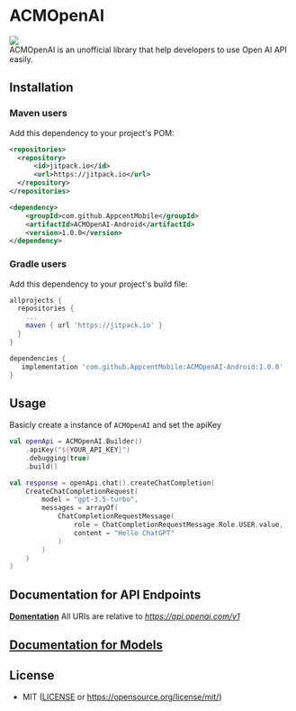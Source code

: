 # ACMOpenAI
[![](https://jitpack.io/v/AppcentMobile/ACMOpenAI-Android.svg)](https://jitpack.io/#AppcentMobile/ACMOpenAI-Android)<br>
ACMOpenAI is an unofficial library that help developers to use Open AI API easily.

## Installation
### Maven users

Add this dependency to your project's POM:

```xml
<repositories>
  <repository>
      <id>jitpack.io</id>
      <url>https://jitpack.io</url>
  </repository>
</repositories>

<dependency>
    <groupId>com.github.AppcentMobile</groupId>
    <artifactId>ACMOpenAI-Android</artifactId>
    <version>1.0.0</version>
</dependency>
```

### Gradle users

Add this dependency to your project's build file:

```groovy
allprojects {
  repositories {
    ...
    maven { url 'https://jitpack.io' }
  }
}

dependencies {
   implementation 'com.github.AppcentMobile:ACMOpenAI-Android:1.0.0'
}
```
## Usage
Basicly create a instance of ```ACMOpenAI```
and set the apiKey
```kotlin
val openApi = ACMOpenAI.Builder()
    .apiKey("${YOUR_API_KEY}")
    .debugging(true)
    .build()

val response = openApi.chat().createChatCompletion(
    CreateChatCompletionRequest(
        model = "gpt-3.5-turbo",
        messages = arrayOf(
            ChatCompletionRequestMessage(
                role = ChatCompletionRequestMessage.Role.USER.value,
                content = "Hello ChatGPT"
            )
        )
    )
)
```

<a name="documentation-for-api-endpoints"></a>
## Documentation for API Endpoints
[**Domentation**](docs/OpenAIApi.md)
All URIs are relative to *https://api.openai.com/v1*

<a name="documentation-for-models"></a>
## [Documentation for Models](docs)

## License

 * MIT ([LICENSE](LICENCE) or https://opensource.org/license/mit/)
